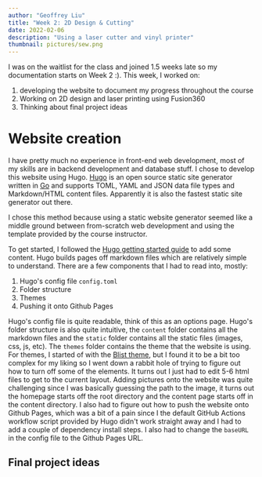 ```yaml
---
author: "Geoffrey Liu"
title: "Week 2: 2D Design & Cutting"
date: 2022-02-06
description: "Using a laser cutter and vinyl printer"
thumbnail: pictures/sew.png
---
```


I was on the waitlist for the class and joined 1.5 weeks late so my documentation starts on Week 2 :). This week, I worked on:

1. developing the website to document my progress throughout the course
2. Working on 2D design and laser printing using Fusion360
3. Thinking about final project ideas

# Website creation

I have pretty much no experience in front-end web development, most of my skills are in backend development and database stuff. I chose to develop this website using Hugo. [Hugo](https://gohugo.io) is an open source static site generator written in [Go](https://go.dev) and supports TOML, YAML and JSON data file types and Markdown/HTML content files. Apparently it is also the fastest static site generator out there.

I chose this method because using a static website generator seemed like a middle ground between from-scratch web development and using the template provided by the course instructor.

To get started, I followed the [Hugo getting started guide](https://gohugo.io/getting-started/quick-start/) to add some content. Hugo builds pages off markdown files which are relatively simple to understand. There are a few components that I had to read into, mostly:

1. Hugo's config file `config.toml`
2. Folder structure
3. Themes
4. Pushing it onto Github Pages

Hugo's config file is quite readable, think of this as an options page. Hugo's folder structure is also quite intuitive, the `content` folder contains all the markdown files and the `static` folder contains all the static files (images, css, js, etc). The `themes` folder contains the theme that the website is using. For themes, I started of with the [Blist theme](https://github.com/apvarun/blist-hugo-theme), but I found it to be a bit too complex for my liking so I went down a rabbit hole of trying to figure out how to turn off some of the elements. It turns out I just had to edit 5-6 html files to get to the current layout. Adding pictures onto the website was quite challenging since I was basically guessing the path to the image, it turns out the homepage starts off the root directory and the content page starts off in the content directory. I also had to figure out how to push the website onto Github Pages, which was a bit of a pain since I the default GitHub Actions workflow script provided by Hugo didn't work straight away and I had to add a couple of dependency install steps. I also had to change the `baseURL` in the config file to the Github Pages URL.

## Final project ideas


<!-- 
![Sewing Machine](../images/sew.png) -->
